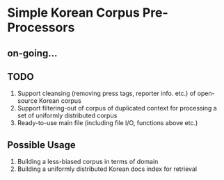 # Simple Korean Corpus Pre-Processors
## on-going...
## TODO
1. Support cleansing (removing press tags, reporter info. etc.) of open-source Korean corpus
2. Support filtering-out of corpus of duplicated context for processing a set of uniformly distributed corpus
3. Ready-to-use main file (including file I/O, functions above etc.)

## Possible Usage
1. Building a less-biased corpus in terms of domain
2. Building a uniformly distributed Korean docs index for retrieval